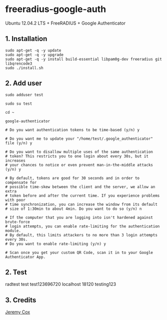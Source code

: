 # freeradius-google-auth

Ubuntu 12.04.2 LTS + FreeRADIUS + Google Authenticator

## 1. Installation

    sudo apt-get -q -y update
    sudo apt-get -q -y upgrade
    sudo apt-get -q -y install build-essential libpam0g-dev freeradius git libqrencode3
    sudo ./install.sh

## 2. Add user

    sudo adduser test

    sudo su test

    cd ~

    google-authenticator

    # Do you want authentication tokens to be time-based (y/n) y

    # Do you want me to update your "/home/test/.google_authenticator" file (y/n) y

    # Do you want to disallow multiple uses of the same authentication
    # token? This restricts you to one login about every 30s, but it increases
    # your chances to notice or even prevent man-in-the-middle attacks (y/n) y

    # By default, tokens are good for 30 seconds and in order to compensate for
    # possible time-skew between the client and the server, we allow an extra
    # token before and after the current time. If you experience problems with poor
    # time synchronization, you can increase the window from its default
    # size of 1:30min to about 4min. Do you want to do so (y/n) n

    # If the computer that you are logging into isn't hardened against brute-force
    # login attempts, you can enable rate-limiting for the authentication module.
    # By default, this limits attackers to no more than 3 login attempts every 30s.
    # Do you want to enable rate-limiting (y/n) y

    # Scan once you get your custom QR Code, scan it in to your Google Authenticator App.

## 2. Test

radtest test test123696720 localhost 18120 testing123

## 3. Credits

[Jeremy Cox](http://www.supertechguy.com/help/security/freeradius-google-auth)

